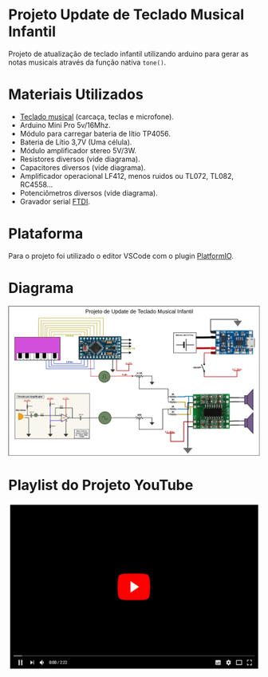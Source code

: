 # Projeto Update de Teclado Musical Infantil

Projeto de atualização de teclado infantil utilizando arduino para gerar as notas musicais através da função nativa `tone()`.

# Materiais Utilizados
* [Teclado musical](images/teclado_original.jpg) (carcaça, teclas e microfone).
* Arduino Mini Pro 5v/16Mhz.
* Módulo para carregar bateria de lítio TP4056.
* Bateria de Lítio 3,7V (Uma célula).
* Módulo amplificador stereo 5V/3W.
* Resistores diversos (vide diagrama).
* Capacitores diversos (vide diagrama).
* Amplificador operacional LF412, menos ruidos ou TL072, TL082, RC4558...
* Potenciômetros diversos (vide diagrama).
* Gravador serial [FTDI](images/gravador_ftdi.jpg).

# Plataforma
Para o projeto foi utilizado o editor VSCode com o plugin [PlatformIO](https://platformio.org).

# Diagrama
![Diagrama](images/diagrama.png)

# Playlist do Projeto YouTube

[![Watch the video](images/youtube.png)](https://www.youtube.com/embed/videoseries?list=PL3eeSBG887IMoi00QTnhB3eoNwIQUxrWe)
